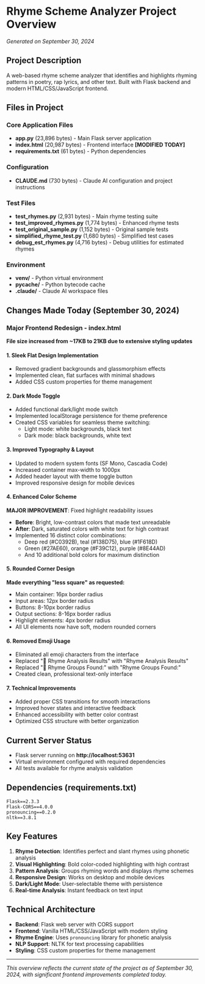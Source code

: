 # Rhyme Scheme Analyzer Project Overview
*Generated on September 30, 2024*

## Project Description
A web-based rhyme scheme analyzer that identifies and highlights rhyming patterns in poetry, rap lyrics, and other text. Built with Flask backend and modern HTML/CSS/JavaScript frontend.

## Files in Project

### Core Application Files
- **app.py** (23,896 bytes) - Main Flask server application
- **index.html** (20,987 bytes) - Frontend interface **[MODIFIED TODAY]**
- **requirements.txt** (61 bytes) - Python dependencies

### Configuration
- **CLAUDE.md** (730 bytes) - Claude AI configuration and project instructions

### Test Files
- **test_rhymes.py** (2,931 bytes) - Main rhyme testing suite
- **test_improved_rhymes.py** (1,774 bytes) - Enhanced rhyme tests
- **test_original_sample.py** (1,152 bytes) - Original sample tests
- **simplified_rhyme_test.py** (1,680 bytes) - Simplified test cases
- **debug_est_rhymes.py** (4,716 bytes) - Debug utilities for estimated rhymes

### Environment
- **venv/** - Python virtual environment
- **__pycache__/** - Python bytecode cache
- **.claude/** - Claude AI workspace files

## Changes Made Today (September 30, 2024)

### Major Frontend Redesign - index.html
**File size increased from ~17KB to 21KB due to extensive styling updates**

#### 1. **Sleek Flat Design Implementation**
- Removed gradient backgrounds and glassmorphism effects
- Implemented clean, flat surfaces with minimal shadows
- Added CSS custom properties for theme management

#### 2. **Dark Mode Toggle**
- Added functional dark/light mode switch
- Implemented localStorage persistence for theme preference
- Created CSS variables for seamless theme switching:
  - Light mode: white backgrounds, black text
  - Dark mode: black backgrounds, white text

#### 3. **Improved Typography & Layout**
- Updated to modern system fonts (SF Mono, Cascadia Code)
- Increased container max-width to 1000px
- Added header layout with theme toggle button
- Improved responsive design for mobile devices

#### 4. **Enhanced Color Scheme**
**MAJOR IMPROVEMENT**: Fixed highlight readability issues
- **Before**: Bright, low-contrast colors that made text unreadable
- **After**: Dark, saturated colors with white text for high contrast
- Implemented 16 distinct color combinations:
  - Deep red (#C0392B), teal (#138D75), blue (#1F618D)
  - Green (#27AE60), orange (#F39C12), purple (#8E44AD)
  - And 10 additional bold colors for maximum distinction

#### 5. **Rounded Corner Design**
**Made everything "less square" as requested:**
- Main container: 16px border radius
- Input areas: 12px border radius
- Buttons: 8-10px border radius
- Output sections: 8-16px border radius
- Highlight elements: 4px border radius
- All UI elements now have soft, modern rounded corners

#### 6. **Removed Emoji Usage**
- Eliminated all emoji characters from the interface
- Replaced "🎯 Rhyme Analysis Results" with "Rhyme Analysis Results"
- Replaced "🎵 Rhyme Groups Found:" with "Rhyme Groups Found:"
- Created clean, professional text-only interface

#### 7. **Technical Improvements**
- Added proper CSS transitions for smooth interactions
- Improved hover states and interactive feedback
- Enhanced accessibility with better color contrast
- Optimized CSS structure with better organization

## Current Server Status
- Flask server running on **http://localhost:53631**
- Virtual environment configured with required dependencies
- All tests available for rhyme analysis validation

## Dependencies (requirements.txt)
```
Flask==2.3.3
Flask-CORS==4.0.0
pronouncing==0.2.0
nltk==3.8.1
```

## Key Features
1. **Rhyme Detection**: Identifies perfect and slant rhymes using phonetic analysis
2. **Visual Highlighting**: Bold color-coded highlighting with high contrast
3. **Pattern Analysis**: Groups rhyming words and displays rhyme schemes
4. **Responsive Design**: Works on desktop and mobile devices
5. **Dark/Light Mode**: User-selectable theme with persistence
6. **Real-time Analysis**: Instant feedback on text input

## Technical Architecture
- **Backend**: Flask web server with CORS support
- **Frontend**: Vanilla HTML/CSS/JavaScript with modern styling
- **Rhyme Engine**: Uses `pronouncing` library for phonetic analysis
- **NLP Support**: NLTK for text processing capabilities
- **Styling**: CSS custom properties for theme management

---
*This overview reflects the current state of the project as of September 30, 2024, with significant frontend improvements completed today.*
